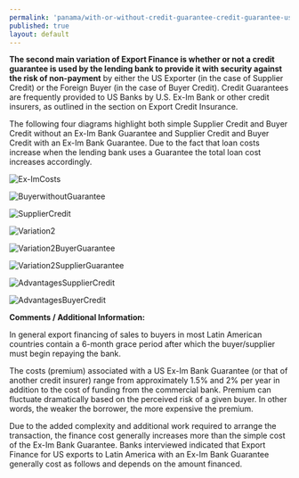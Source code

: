 ```yaml
--- 
permalink: 'panama/with-or-without-credit-guarantee-credit-guarantee-used-by-lending-institution.html' 
published: true 
layout: default
---
```

**The second main variation of Export Finance is whether or not a credit guarantee is used by the lending bank to provide it with security against the risk of non-payment** by either the US Exporter (in the case of Supplier Credit) or the Foreign Buyer (in the case of Buyer Credit). Credit Guarantees are frequently provided to US Banks by U.S. Ex-Im Bank or other credit insurers, as outlined in the section on Export Credit Insurance.

 

The following four diagrams highlight both simple Supplier Credit and Buyer Credit without an Ex-Im Bank Guarantee and Supplier Credit and Buyer Credit with an Ex-Im Bank Guarantee. Due to the fact that loan costs increase when the lending bank uses a Guarantee the total loan cost increases accordingly.



![Ex-ImCosts](../images/ex-imcosts.png)

![BuyerwithoutGuarantee](../images/buyerwithoutguarantee.png)

![SupplierCredit](../images/suppliercredit.png)



![Variation2](../images/variation2.png)



![Variation2BuyerGuarantee](../images/variation2buyerguarantee.png)



![Variation2SupplierGuarantee](../images/variation2supplierguarantee.png)



![AdvantagesSupplierCredit](../images/advantagessuppliercredit.png)



![AdvantagesBuyerCredit](../images/advantagesbuyercredit.png)



**Comments / Additional Information:**



In general export financing of sales to buyers in most Latin American countries contain a 6-month grace period after which the buyer/supplier must begin repaying the bank.



The costs (premium) associated with a US Ex-Im Bank Guarantee (or that of another credit insurer) range from approximately 1.5% and 2% per year in addition to the cost of funding from the commercial bank. Premium can fluctuate dramatically based on the perceived risk of a given buyer. In other words, the weaker the borrower, the more expensive the premium.



Due to the added complexity and additional work required to arrange the transaction, the finance cost generally increases more than the simple cost of the Ex-Im Bank Guarantee. Banks interviewed indicated that Export Finance for US exports to Latin America with an Ex-Im Bank Guarantee generally cost as follows and depends on the amount financed.

